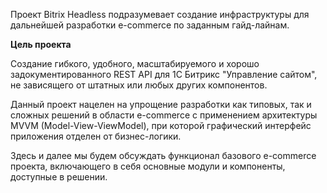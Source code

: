 Проект Bitrix Headless подразумевает создание инфраструктуры для дальнейшей разработки e-commerce по заданным гайд-лайнам.

**Цель проекта**

Создание гибкого, удобного, масштабируемого и хорошо задокументированного REST API для 1С Битрикс "Управление сайтом", не зависящего от штатных или любых других компонентов.

Данный проект нацелен на упрощение разработки как типовых, так и сложных решений в области e-commerce с применением архитектуры MVVM (Model-View-ViewModel), при которой графический интерфейс приложения отделен от бизнес-логики.

Здесь и далее мы будем обсуждать функционал базового e-commerce проекта, включающего в себя основные модули и компоненты, доступные в решении.  
